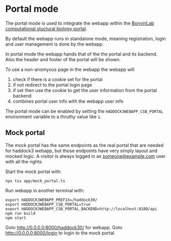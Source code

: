 # Portal mode

The portal mode is used to integrate the webapp within the [BonvinLab computational stuctural biology portal](https://www.bonvinlab.org/).

By default the webapp runs in standalone mode, meaning registration, login and user management is done by the webapp.

In portal mode the webapp hands that of the the portal and its backend.
Also the header and footer of the portal will be shown.

To use a non-anomyous page in the webapp the webapp will

1. check if there is a cookie set for the portal
2. if not redirect to the portal login page
3. if set then use the cookie to get the user information from the portal backend
4. combines portal user info with the webapp user info

The portal mode can be enabled by setting the `HADDOCK3WEBAPP_CSB_PORTAL` environment variable to a thruthy value like `1`.

## Mock portal

The mock portal has the same endpoints as the real portal that are needed for haddock3 webapp, but those endpoints have very simply layout and mocked logic. A visitor is always logged in as someone@example.com user with all the rights.

Start the mock portal with:

```shell
npx tsx app/mock_portal.ts
```

Run webapp in another terminal  with:

```shell
export HADDOCK3WEBAPP_PREFIX=/haddock30/
export HADDOCK3WEBAPP_CSB_PORTAL=true
export HADDOCK3WEBAPP_CSB_PORTAL_BACKEND=http://localhost:8180/api
npm run build
npm start
```

Goto http://0.0.0.0:8000/haddock30/ for webapp.
Goto http://0.0.0.0:8000/login to login to the mock portal.
